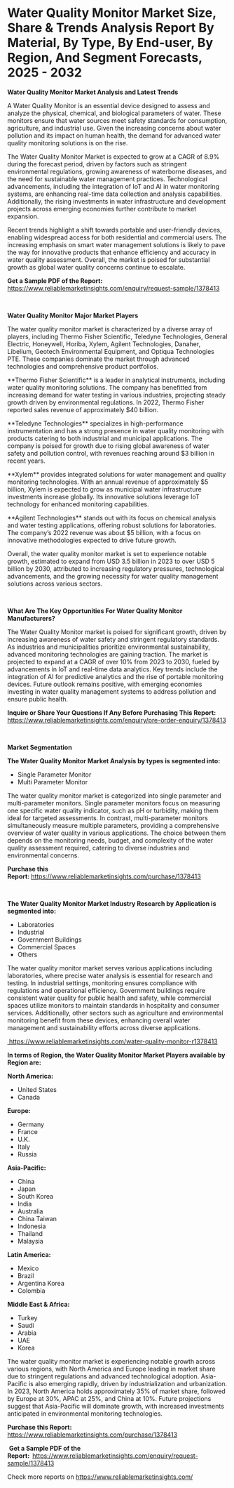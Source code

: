 <p><h1>Water Quality Monitor Market Size, Share & Trends Analysis Report By Material, By Type, By End-user, By Region, And Segment Forecasts, 2025 - 2032</h1></p><p><strong>Water Quality Monitor Market Analysis and Latest Trends</strong></p>
<p><p>A Water Quality Monitor is an essential device designed to assess and analyze the physical, chemical, and biological parameters of water. These monitors ensure that water sources meet safety standards for consumption, agriculture, and industrial use. Given the increasing concerns about water pollution and its impact on human health, the demand for advanced water quality monitoring solutions is on the rise.</p><p>The Water Quality Monitor Market is expected to grow at a CAGR of 8.9% during the forecast period, driven by factors such as stringent environmental regulations, growing awareness of waterborne diseases, and the need for sustainable water management practices. Technological advancements, including the integration of IoT and AI in water monitoring systems, are enhancing real-time data collection and analysis capabilities. Additionally, the rising investments in water infrastructure and development projects across emerging economies further contribute to market expansion. </p><p>Recent trends highlight a shift towards portable and user-friendly devices, enabling widespread access for both residential and commercial users. The increasing emphasis on smart water management solutions is likely to pave the way for innovative products that enhance efficiency and accuracy in water quality assessment. Overall, the market is poised for substantial growth as global water quality concerns continue to escalate.</p></p>
<p><strong>Get a Sample PDF of the Report:&nbsp;</strong> <a href="https://www.reliablemarketinsights.com/enquiry/request-sample/1378413?utm_campaign=2535&utm_medium=2&utm_source=Github&utm_content=ia&utm_term=08042025&utm_id=water-quality-monitor">https://www.reliablemarketinsights.com/enquiry/request-sample/1378413</a></p>
<p>&nbsp;</p>
<p><strong>Water Quality Monitor Major Market Players</strong></p>
<p><p>The water quality monitor market is characterized by a diverse array of players, including Thermo Fisher Scientific, Teledyne Technologies, General Electric, Honeywell, Horiba, Xylem, Agilent Technologies, Danaher, Libelium, Geotech Environmental Equipment, and Optiqua Technologies PTE. These companies dominate the market through advanced technologies and comprehensive product portfolios.</p><p>**Thermo Fisher Scientific** is a leader in analytical instruments, including water quality monitoring solutions. The company has benefitted from increasing demand for water testing in various industries, projecting steady growth driven by environmental regulations. In 2022, Thermo Fisher reported sales revenue of approximately $40 billion.</p><p>**Teledyne Technologies** specializes in high-performance instrumentation and has a strong presence in water quality monitoring with products catering to both industrial and municipal applications. The company is poised for growth due to rising global awareness of water safety and pollution control, with revenues reaching around $3 billion in recent years.</p><p>**Xylem** provides integrated solutions for water management and quality monitoring technologies. With an annual revenue of approximately $5 billion, Xylem is expected to grow as municipal water infrastructure investments increase globally. Its innovative solutions leverage IoT technology for enhanced monitoring capabilities.</p><p>**Agilent Technologies** stands out with its focus on chemical analysis and water testing applications, offering robust solutions for laboratories. The company’s 2022 revenue was about $5 billion, with a focus on innovative methodologies expected to drive future growth.</p><p>Overall, the water quality monitor market is set to experience notable growth, estimated to expand from USD 3.5 billion in 2023 to over USD 5 billion by 2030, attributed to increasing regulatory pressures, technological advancements, and the growing necessity for water quality management solutions across various sectors.</p></p>
<p>&nbsp;</p>
<p><strong>What Are The Key Opportunities For Water Quality Monitor Manufacturers?</strong></p>
<p><p>The Water Quality Monitor market is poised for significant growth, driven by increasing awareness of water safety and stringent regulatory standards. As industries and municipalities prioritize environmental sustainability, advanced monitoring technologies are gaining traction. The market is projected to expand at a CAGR of over 10% from 2023 to 2030, fueled by advancements in IoT and real-time data analytics. Key trends include the integration of AI for predictive analytics and the rise of portable monitoring devices. Future outlook remains positive, with emerging economies investing in water quality management systems to address pollution and ensure public health.</p></p>
<p><strong>Inquire or Share Your Questions If Any Before Purchasing This Report:</strong> <a href="https://www.reliablemarketinsights.com/enquiry/pre-order-enquiry/1378413?utm_campaign=2535&utm_medium=2&utm_source=Github&utm_content=ia&utm_term=08042025&utm_id=water-quality-monitor">https://www.reliablemarketinsights.com/enquiry/pre-order-enquiry/1378413</a></p>
<p>&nbsp;</p>
<p><strong>Market Segmentation</strong></p>
<p><strong>The Water Quality Monitor Market Analysis by types is segmented into:</strong></p>
<p><ul><li>Single Parameter Monitor</li><li>Multi Parameter Monitor</li></ul></p>
<p><p>The water quality monitor market is categorized into single parameter and multi-parameter monitors. Single parameter monitors focus on measuring one specific water quality indicator, such as pH or turbidity, making them ideal for targeted assessments. In contrast, multi-parameter monitors simultaneously measure multiple parameters, providing a comprehensive overview of water quality in various applications. The choice between them depends on the monitoring needs, budget, and complexity of the water quality assessment required, catering to diverse industries and environmental concerns.</p></p>
<p><strong>Purchase this Report:&nbsp;</strong><a href="https://www.reliablemarketinsights.com/purchase/1378413?utm_campaign=2535&utm_medium=2&utm_source=Github&utm_content=ia&utm_term=08042025&utm_id=water-quality-monitor">https://www.reliablemarketinsights.com/purchase/1378413</a></p>
<p>&nbsp;</p>
<p><strong>The Water Quality Monitor Market Industry Research by Application is segmented into:</strong></p>
<p><ul><li>Laboratories</li><li>Industrial</li><li>Government Buildings</li><li>Commercial Spaces</li><li>Others</li></ul></p>
<p><p>The water quality monitor market serves various applications including laboratories, where precise water analysis is essential for research and testing. In industrial settings, monitoring ensures compliance with regulations and operational efficiency. Government buildings require consistent water quality for public health and safety, while commercial spaces utilize monitors to maintain standards in hospitality and consumer services. Additionally, other sectors such as agriculture and environmental monitoring benefit from these devices, enhancing overall water management and sustainability efforts across diverse applications.</p></p>
<p><a href="https://www.reliablemarketinsights.com/water-quality-monitor-r1378413?utm_campaign=2535&utm_medium=2&utm_source=Github&utm_content=ia&utm_term=08042025&utm_id=water-quality-monitor">&nbsp;https://www.reliablemarketinsights.com/water-quality-monitor-r1378413</a></p>
<p><strong>In terms of Region, the Water Quality Monitor Market Players available by Region are:</strong></p>
<p>
    <p> <strong> North America: </strong>
        <ul>
            <li>United States</li>
            <li>Canada</li>
        </ul>
        </p> 
    <p> <strong> Europe: </strong>
        <ul>
            <li>Germany</li>
            <li>France</li>
            <li>U.K.</li>
            <li>Italy</li>
            <li>Russia</li>
        </ul>
        </p> 
    <p> <strong> Asia-Pacific: </strong>
        <ul>
            <li>China</li>
            <li>Japan</li>
            <li>South Korea</li>
            <li>India</li>
            <li>Australia</li>
            <li>China Taiwan</li>
            <li>Indonesia</li>
            <li>Thailand</li>
            <li>Malaysia</li>
        </ul>
        </p> 
    <p> <strong> Latin America: </strong>
        <ul>
            <li>Mexico</li>
            <li>Brazil</li>
            <li>Argentina Korea</li>
            <li>Colombia</li>
        </ul>
        </p> 
    <p> <strong> Middle East & Africa: </strong>
        <ul>
            <li>Turkey</li>
            <li>Saudi</li>
            <li>Arabia</li>
            <li>UAE</li>
            <li>Korea</li>
        </ul>
    </p>
    </p>
<p><p>The water quality monitor market is experiencing notable growth across various regions, with North America and Europe leading in market share due to stringent regulations and advanced technological adoption. Asia-Pacific is also emerging rapidly, driven by industrialization and urbanization. In 2023, North America holds approximately 35% of market share, followed by Europe at 30%, APAC at 25%, and China at 10%. Future projections suggest that Asia-Pacific will dominate growth, with increased investments anticipated in environmental monitoring technologies.</p></p>
<p><strong>Purchase this Report: </strong><a href="https://www.reliablemarketinsights.com/purchase/1378413?utm_campaign=2535&utm_medium=2&utm_source=Github&utm_content=ia&utm_term=08042025&utm_id=water-quality-monitor">https://www.reliablemarketinsights.com/purchase/1378413</a></p>
<p>&nbsp;<strong>Get a Sample PDF of the Report:&nbsp;&nbsp;</strong><a href="https://www.reliablemarketinsights.com/enquiry/request-sample/1378413?utm_campaign=2535&utm_medium=2&utm_source=Github&utm_content=ia&utm_term=08042025&utm_id=water-quality-monitor">https://www.reliablemarketinsights.com/enquiry/request-sample/1378413</a></p>
<p><strong></strong></p>
<p>Check more reports on <a href="https://www.reliablemarketinsights.com/?utm_campaign=2535&utm_medium=2&utm_source=Github&utm_content=ia&utm_term=08042025&utm_id=water-quality-monitor">https://www.reliablemarketinsights.com/</a></p>